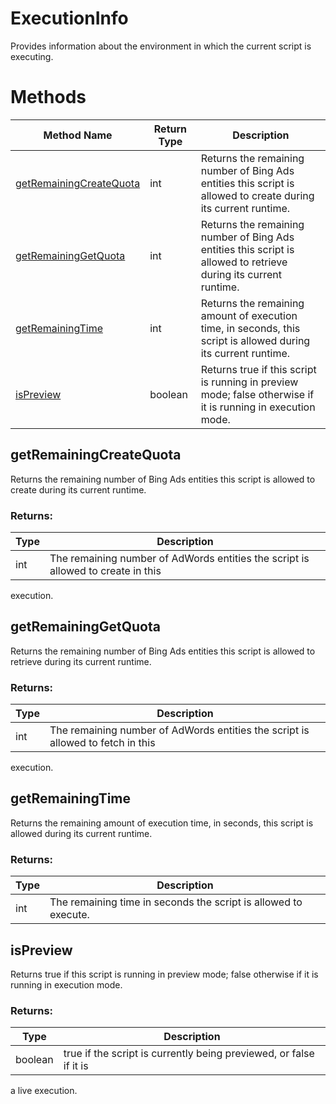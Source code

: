 # ExecutionInfo
Provides information about the environment in which the current script is executing.

# Methods
|Method Name|Return Type|Description|
|-|-|-
[getRemainingCreateQuota](#getremainingcreatequota)|int|Returns the remaining number of Bing Ads entities this script is allowed to create during its current runtime.<br />
[getRemainingGetQuota](#getremaininggetquota)|int|Returns the remaining number of Bing Ads entities this script is allowed to retrieve during its current runtime.<br />
[getRemainingTime](#getremainingtime)|int|Returns the remaining amount of execution time, in seconds, this script is allowed during its current runtime.<br />
[isPreview](#ispreview)|boolean|Returns true if this script is running in preview mode; false otherwise if it is running in execution mode. <br />

## <a name="getremainingcreatequota"></a>getRemainingCreateQuota
Returns the remaining number of Bing Ads entities this script is allowed to create during its current runtime.

### Returns:
|Type|Description|
|-|-
int|The remaining number of AdWords entities the script is allowed to create in this
 execution.

## <a name="getremaininggetquota"></a>getRemainingGetQuota
Returns the remaining number of Bing Ads entities this script is allowed to retrieve during its current runtime.

### Returns:
|Type|Description|
|-|-
int|The remaining number of AdWords entities the script is allowed to fetch in this
 execution.

## <a name="getremainingtime"></a>getRemainingTime
Returns the remaining amount of execution time, in seconds, this script is allowed during its current runtime.

### Returns:
|Type|Description|
|-|-
int|The remaining time in seconds the script is allowed to execute.

## <a name="ispreview"></a>isPreview
Returns true if this script is running in preview mode; false otherwise if it is running in execution mode. 

### Returns:
|Type|Description|
|-|-
boolean|true if the script is currently being previewed, or false if it is
 a live execution.

